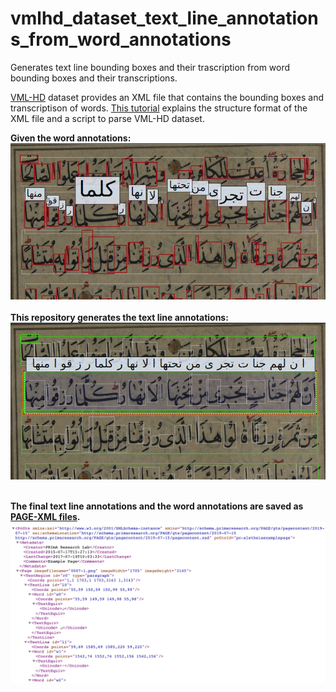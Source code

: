 # vmlhd_dataset_text_line_annotations_from_word_annotations
Generates text line bounding boxes and their trascription from word bounding boxes and their transcriptions.


[VML-HD](http://tc11.cvc.uab.es/datasets/VML-HD_1) dataset provides an XML file that contains the bounding boxes and transcriptison of words. [This tutorial](https://majeek.github.io/tutorials/vmlHD/) explains the structure format of the XML file and a script to parse VML-HD dataset.


**Given the word annotations:**
<br />
![word annotations](/md_images/word_annotations.png?raw=true)
<br />
<br />
**This repository generates the text line annotations:**
<br />
![text line annotations](/md_images/textline_annotations.png?raw=true)
<br />
<br />

**The final text line annotations and the word annotations are saved as [PAGE-XML files](https://github.com/PRImA-Research-Lab/PAGE-XML).**
<br />
![page-xml](/md_images/page-xml.png?raw=true)








